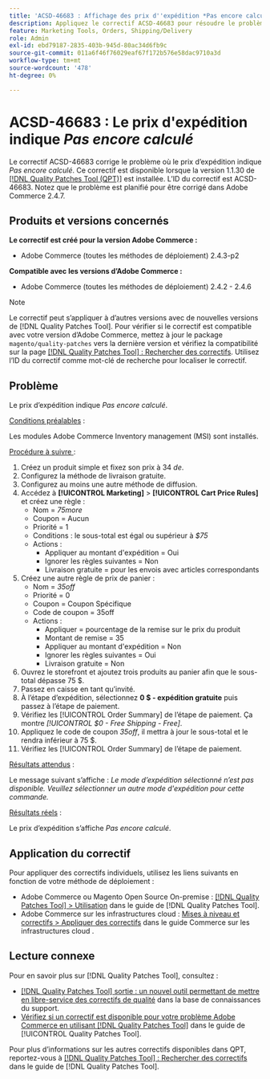 ```yaml
---
title: 'ACSD-46683 : Affichage des prix d''expédition *Pas encore calculé*'
description: Appliquez le correctif ACSD-46683 pour résoudre le problème d’Adobe Commerce où le prix d’expédition indique *Pas encore calculé*.
feature: Marketing Tools, Orders, Shipping/Delivery
role: Admin
exl-id: ebd79187-2835-403b-945d-80ac34d6fb9c
source-git-commit: 011a6f46f76029eaf67f172b576e58dac9710a3d
workflow-type: tm+mt
source-wordcount: '478'
ht-degree: 0%

---
```


# ACSD-46683 : Le prix d&#39;expédition indique *Pas encore calculé*

Le correctif ACSD-46683 corrige le problème où le prix d’expédition indique *Pas encore calculé*. Ce correctif est disponible lorsque la version 1.1.30 de [[!DNL Quality Patches Tool (QPT)]](https://experienceleague.adobe.com/en/docs/commerce-operations/tools/quality-patches-tool/quality-patches-tool-to-self-serve-quality-patches) est installée. L’ID du correctif est ACSD-46683. Notez que le problème est planifié pour être corrigé dans Adobe Commerce 2.4.7.

## Produits et versions concernés

**Le correctif est créé pour la version Adobe Commerce :**

* Adobe Commerce (toutes les méthodes de déploiement) 2.4.3-p2

**Compatible avec les versions d’Adobe Commerce :**

* Adobe Commerce (toutes les méthodes de déploiement) 2.4.2 - 2.4.6

>[!NOTE]
>
>Le correctif peut s’appliquer à d’autres versions avec de nouvelles versions de [!DNL Quality Patches Tool]. Pour vérifier si le correctif est compatible avec votre version d’Adobe Commerce, mettez à jour le package `magento/quality-patches` vers la dernière version et vérifiez la compatibilité sur la page [[!DNL Quality Patches Tool] : Rechercher des correctifs](https://experienceleague.adobe.com/tools/commerce-quality-patches/index.html). Utilisez l’ID du correctif comme mot-clé de recherche pour localiser le correctif.

## Problème

Le prix d’expédition indique *Pas encore calculé*.

<u>Conditions préalables</u> :

Les modules Adobe Commerce Inventory management (MSI) sont installés.

<u>Procédure à suivre </u> :

1. Créez un produit simple et fixez son prix à 34 *de*.
1. Configurez la méthode de livraison gratuite.
1. Configurez au moins une autre méthode de diffusion.
1. Accédez à **[!UICONTROL Marketing]** > **[!UICONTROL Cart Price Rules]** et créez une règle :
   * Nom = *75more*
   * Coupon = Aucun
   * Priorité = 1
   * Conditions : le sous-total est égal ou supérieur à *$75*
   * Actions :
      * Appliquer au montant d&#39;expédition = Oui
      * Ignorer les règles suivantes = Non
      * Livraison gratuite = pour les envois avec articles correspondants
1. Créez une autre règle de prix de panier :
   * Nom = *35off*
   * Priorité = 0
   * Coupon = Coupon Spécifique
   * Code de coupon = 35off
   * Actions :
      * Appliquer = pourcentage de la remise sur le prix du produit
      * Montant de remise = 35
      * Appliquer au montant d&#39;expédition = Non
      * Ignorer les règles suivantes = Oui
      * Livraison gratuite = Non
1. Ouvrez le storefront et ajoutez trois produits au panier afin que le sous-total dépasse 75 $.
1. Passez en caisse en tant qu’invité.
1. À l’étape d’expédition, sélectionnez **0 $ - expédition gratuite** puis passez à l’étape de paiement.
1. Vérifiez les [!UICONTROL Order Summary] de l’étape de paiement. Ça montre *[!UICONTROL $0 - Free Shipping - Free]*.
1. Appliquez le code de coupon *35off*, il mettra à jour le sous-total et le rendra inférieur à 75 $.
1. Vérifiez les [!UICONTROL Order Summary] de l’étape de paiement.

<u>Résultats attendus</u> :

Le message suivant s’affiche : *Le mode d’expédition sélectionné n’est pas disponible. Veuillez sélectionner un autre mode d&#39;expédition pour cette commande.*

<u>Résultats réels</u> :

Le prix d’expédition s’affiche *Pas encore calculé*.

## Application du correctif

Pour appliquer des correctifs individuels, utilisez les liens suivants en fonction de votre méthode de déploiement :

* Adobe Commerce ou Magento Open Source On-premise : [[!DNL Quality Patches Tool] > Utilisation](/help/tools/quality-patches-tool/usage.md) dans le guide de [!DNL Quality Patches Tool].
* Adobe Commerce sur les infrastructures cloud : [Mises à niveau et correctifs > Appliquer des correctifs](https://experienceleague.adobe.com/docs/commerce-cloud-service/user-guide/develop/upgrade/apply-patches.html) dans le guide Commerce sur les infrastructures cloud .

## Lecture connexe

Pour en savoir plus sur [!DNL Quality Patches Tool], consultez :

* [[!DNL Quality Patches Tool] sortie : un nouvel outil permettant de mettre en libre-service des correctifs de qualité](https://experienceleague.adobe.com/en/docs/commerce-operations/tools/quality-patches-tool/quality-patches-tool-to-self-serve-quality-patches) dans la base de connaissances du support.
* [Vérifiez si un correctif est disponible pour votre problème Adobe Commerce en utilisant [!DNL Quality Patches Tool]](/help/tools/quality-patches-tool/patches-available-in-qpt/check-patch-for-magento-issue-with-magento-quality-patches.md) dans le guide de [!UICONTROL Quality Patches Tool].


Pour plus d’informations sur les autres correctifs disponibles dans QPT, reportez-vous à [[!DNL Quality Patches Tool] : Rechercher des correctifs](https://experienceleague.adobe.com/tools/commerce-quality-patches/index.html) dans le guide de [!DNL Quality Patches Tool].
